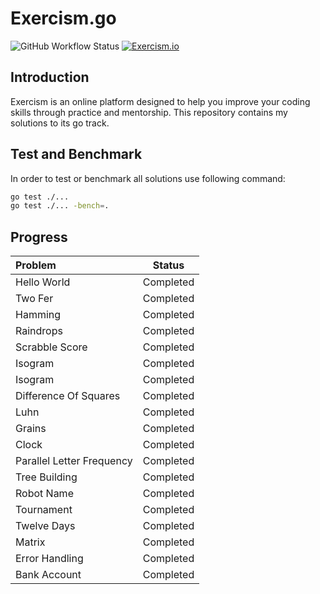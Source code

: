 # Exercism.go

![GitHub Workflow Status](https://img.shields.io/github/workflow/status/1995parham/exercism.go/lint?label=ci&logo=github&style=flat-square)
[![Exercism.io](https://img.shields.io/badge/exercism.io-1995parham-orange.svg?style=flat-square&logo=exercism)](https://exercism.org/profiles/1995parham)

## Introduction

Exercism is an online platform designed to help you improve your coding skills through practice and mentorship.
This repository contains my solutions to its go track.

## Test and Benchmark

In order to test or benchmark all solutions use following command:

```sh
go test ./...
go test ./... -bench=.
```

## Progress

| Problem                   |  Status   |
| :------------------------ | :-------: |
| Hello World               | Completed |
| Two Fer                   | Completed |
| Hamming                   | Completed |
| Raindrops                 | Completed |
| Scrabble Score            | Completed |
| Isogram                   | Completed |
| Isogram                   | Completed |
| Difference Of Squares     | Completed |
| Luhn                      | Completed |
| Grains                    | Completed |
| Clock                     | Completed |
| Parallel Letter Frequency | Completed |
| Tree Building             | Completed |
| Robot Name                | Completed |
| Tournament                | Completed |
| Twelve Days               | Completed |
| Matrix                    | Completed |
| Error Handling            | Completed |
| Bank Account              | Completed |
